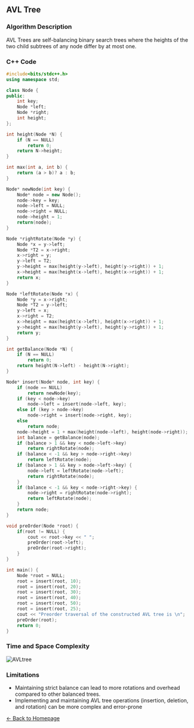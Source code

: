 ## AVL Tree

### Algorithm Description
AVL Trees are self-balancing binary search trees where the heights of the two child subtrees of any node differ by at most one.

### C++ Code

```cpp
#include<bits/stdc++.h> 
using namespace std; 

class Node { 
public: 
    int key; 
    Node *left; 
    Node *right; 
    int height; 
}; 

int height(Node *N) { 
    if (N == NULL) 
        return 0; 
    return N->height; 
} 

int max(int a, int b) { 
    return (a > b)? a : b; 
} 

Node* newNode(int key) { 
    Node* node = new Node(); 
    node->key = key; 
    node->left = NULL; 
    node->right = NULL; 
    node->height = 1; 
    return(node); 
} 

Node *rightRotate(Node *y) { 
    Node *x = y->left; 
    Node *T2 = x->right; 
    x->right = y; 
    y->left = T2; 
    y->height = max(height(y->left), height(y->right)) + 1; 
    x->height = max(height(x->left), height(x->right)) + 1; 
    return x; 
} 

Node *leftRotate(Node *x) { 
    Node *y = x->right; 
    Node *T2 = y->left; 
    y->left = x; 
    x->right = T2; 
    x->height = max(height(x->left), height(x->right)) + 1; 
    y->height = max(height(y->left), height(y->right)) + 1; 
    return y; 
} 

int getBalance(Node *N) { 
    if (N == NULL) 
        return 0; 
    return height(N->left) - height(N->right); 
} 

Node* insert(Node* node, int key) { 
    if (node == NULL) 
        return newNode(key); 
    if (key < node->key) 
        node->left = insert(node->left, key); 
    else if (key > node->key) 
        node->right = insert(node->right, key); 
    else 
        return node; 
    node->height = 1 + max(height(node->left), height(node->right)); 
    int balance = getBalance(node); 
    if (balance > 1 && key < node->left->key) 
        return rightRotate(node); 
    if (balance < -1 && key > node->right->key) 
        return leftRotate(node); 
    if (balance > 1 && key > node->left->key) { 
        node->left = leftRotate(node->left); 
        return rightRotate(node); 
    } 
    if (balance < -1 && key < node->right->key) { 
        node->right = rightRotate(node->right); 
        return leftRotate(node); 
    } 
    return node; 
} 

void preOrder(Node *root) { 
    if(root != NULL) { 
        cout << root->key << " "; 
        preOrder(root->left); 
        preOrder(root->right); 
    } 
} 

int main() { 
    Node *root = NULL; 
    root = insert(root, 10); 
    root = insert(root, 20); 
    root = insert(root, 30); 
    root = insert(root, 40); 
    root = insert(root, 50); 
    root = insert(root, 25); 
    cout << "Preorder traversal of the constructed AVL tree is \n"; 
    preOrder(root); 
    return 0; 
} 

```

### Time and Space Complexity

![AVLtree](https://github.com/DEBANSHU007/FoodDelivery.github.io/assets/67229736/e32a0bbe-a7fb-4fbf-bf3d-fa63caaba964)

### Limitations
* Maintaining strict balance can lead to more rotations and overhead compared to other balanced trees.
* Implementing and maintaining AVL tree operations (insertion, deletion, and rotation) can be more complex and error-prone


[← Back to Homepage](../README.md)
